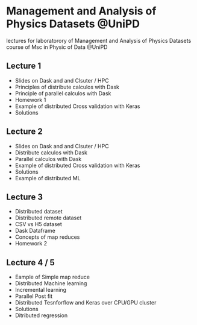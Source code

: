 # Management and Analysis of Physics Datasets @UniPD
lectures for laboratorory of Management and Analysis of Physics Datasets course of Msc in Physic of Data @UniPD


## Lecture 1
+ Slides on Dask and and Clsuter / HPC
+ Principles of distribute calculos with Dask
+ Principle of parallel calculos with Dask
+ Homework 1
+ Example of distributed Cross validation with Keras
+ Solutions

## Lecture 2
+ Slides on Dask and and Clsuter / HPC
+ Distribute calculos with Dask
+ Parallel calculos with Dask
+ Example of distributed Cross validation with Keras
+ Solutions
+ Example of distributed ML

## Lecture 3
+ Distributed dataset
+ Distributed remote dataset
+ CSV vs H5 dataset
+ Dask Dataframe
+ Concepts of map reduces
+ Homework 2

## Lecture 4 / 5
+ Eample of Simple map reduce
+ Distributed Machine learning
+ Incremental learning
+ Parallel Post fit
+ Distributed Tesnforflow and Keras over CPU/GPU cluster
+ Solutions
+ Ditributed regression
